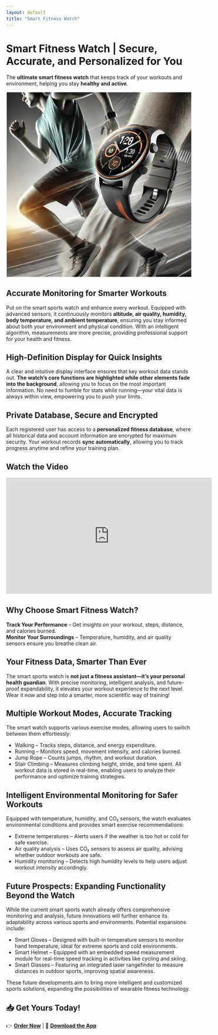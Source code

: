```yaml
---
layout: default
title: "Smart Fitness Watch"
---
```

# Smart Fitness Watch | Secure, Accurate, and Personalized for You
The **ultimate smart fitness watch** that keeps track of your workouts and environment, helping you stay **healthy and active**.

![Smartwatch Display](images/smartwatch_display.jpg)

## Accurate Monitoring for Smarter Workouts
Put on the smart sports watch and enhance every workout. Equipped with advanced sensors, it continuously monitors **altitude, air quality, humidity, body temperature, and ambient temperature**, ensuring you stay informed about both your environment and physical condition. With an intelligent algorithm, measurements are more precise, providing professional support for your health and fitness.

## High-Definition Display for Quick Insights
A clear and intuitive display interface ensures that key workout data stands out. **The watch’s core functions are highlighted while other elements fade into the background**, allowing you to focus on the most important information. No need to fumble for stats while running—your vital data is always within view, empowering you to push your limits.

## Private Database, Secure and Encrypted
Each registered user has access to a **personalized fitness database**, where all historical data and account information are encrypted for maximum security. Your workout records **sync automatically**, allowing you to track progress anytime and refine your training plan.

## Watch the Video
<iframe width="560" height="315" src="https://www.youtube.com/test" frameborder="0" allowfullscreen></iframe>

## Why Choose Smart Fitness Watch?
**Track Your Performance** – Get insights on your workout, steps, distance, and calories burned.  
**Monitor Your Surroundings** – Temperature, humidity, and air quality sensors ensure you breathe clean air.  

## Your Fitness Data, Smarter Than Ever
The smart sports watch is **not just a fitness assistant—it’s your personal health guardian**. With precise monitoring, intelligent analysis, and future-proof expandability, it elevates your workout experience to the next level. Wear it now and step into a smarter, more scientific way of training!

## Multiple Workout Modes, Accurate Tracking
The smart watch supports various exercise modes, allowing users to switch between them effortlessly:

- Walking – Tracks steps, distance, and energy expenditure.
- Running – Monitors speed, movement intensity, and calories burned.
- Jump Rope – Counts jumps, rhythm, and workout duration.
- Stair Climbing – Measures climbing height, stride, and time spent.
All workout data is stored in real-time, enabling users to analyze their performance and optimize training strategies.

## Intelligent Environmental Monitoring for Safer Workouts
Equipped with temperature, humidity, and CO₂ sensors, the watch evaluates environmental conditions and provides smart exercise recommendations:

- Extreme temperatures – Alerts users if the weather is too hot or cold for safe exercise.
- Air quality analysis – Uses CO₂ sensors to assess air quality, advising whether outdoor workouts are safe.
- Humidity monitoring – Detects high humidity levels to help users adjust workout intensity accordingly.

## Future Prospects: Expanding Functionality Beyond the Watch
While the current smart sports watch already offers comprehensive monitoring and analysis, future innovations will further enhance its adaptability across various sports and environments. Potential expansions include:

- Smart Gloves – Designed with built-in temperature sensors to monitor hand temperature, ideal for extreme sports and cold environments.
- Smart Helmet – Equipped with an embedded speed measurement module for real-time speed tracking in activities like cycling and skiing.
- Smart Glasses – Featuring an integrated laser rangefinder to measure distances in outdoor sports, improving spatial awareness.

These future developments aim to bring more intelligent and customized sports solutions, expanding the possibilities of wearable fitness technology.

## 📥 Get Yours Today!
👉 **[Order Now](#)** | 📱 **[Download the App](#)**  
